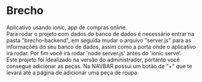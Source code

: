 # Brecho
Aplicativo usando ionic, app de compras online.
<br>Para rodar o projeto com dados do banco de dados é necessário entrar na pasta "brecho-backend", em seguida mudar o arquivo "server.js" para as informações do seu banco de dados, assim como a porta onde o aplicativo irá rodar. Por fim você irá rodar 'node server.js' antes do 'ionic serve'.
<br>Este projeto foi idealizado na versão do administrador, portanto você consegue adicionar as peças. Na NAVBAR possui um botão de "+" que te levará até a página de adicionar uma peça de roupa.
